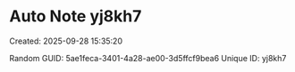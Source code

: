 ﻿# Auto Note yj8kh7
Created: 2025-09-28 15:35:20

Random GUID: 5ae1feca-3401-4a28-ae00-3d5ffcf9bea6
Unique ID: yj8kh7
